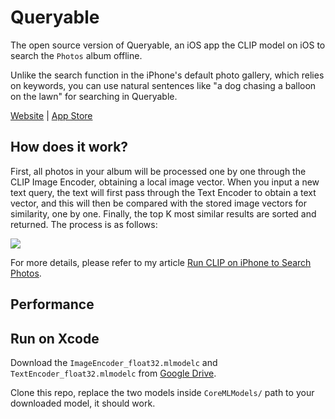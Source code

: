 # Queryable
The open source version of Queryable, an iOS app the CLIP model on iOS to search the `Photos` album offline.

Unlike the search function in the iPhone's default photo gallery, which relies on keywords, you can use natural sentences like "a dog chasing a balloon on the lawn" for searching in Queryable.

[Website](https://queryable.app/) | [App Store](https://apps.apple.com/us/app/queryable-find-photo-by-text/id1661598353?platform=iphone)

## How does it work?
First, all photos in your album will be processed one by one through the CLIP Image Encoder, obtaining a local image vector.
When you input a new text query, the text will first pass through the Text Encoder to obtain a text vector, and this will then be compared with the stored image vectors for similarity, one by one. Finally, the top K most similar results are sorted and returned. The process is as follows:

![](https://mazzzystar.github.io/images/2022-12-28/Queryable-flow-chart.jpg)

For more details, please refer to my article [Run CLIP on iPhone to Search Photos](https://mazzzystar.github.io/2022/12/29/Run-CLIP-on-iPhone-to-Search-Photos/).

## Performance


## Run on Xcode
Download the `ImageEncoder_float32.mlmodelc` and `TextEncoder_float32.mlmodelc` from [Google Drive](https://drive.google.com/drive/folders/12ze3UcqrXt9qeySGh_j_zWE-PWRDTzJv?usp=drive_link).

Clone this repo, replace the two models inside `CoreMLModels/` path to your downloaded model, it should work.


